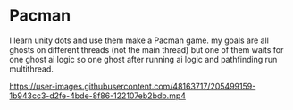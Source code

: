 # Pacman
 
I learn unity dots and use them make a Pacman game. my goals are all ghosts on different threads (not the main thread) but one of them waits for one ghost ai logic so one ghost after running ai logic and pathfinding run multithread.




https://user-images.githubusercontent.com/48163717/205499159-1b943cc3-d2fe-4bde-8f86-122107eb2bdb.mp4

